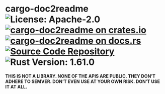 # cargo-doc2readme ![License: Apache-2.0](https://img.shields.io/badge/license-Apache--2.0-blue) [![cargo-doc2readme on crates.io](https://img.shields.io/crates/v/cargo-doc2readme)](https://crates.io/crates/cargo-doc2readme) [![cargo-doc2readme on docs.rs](https://docs.rs/cargo-doc2readme/badge.svg)](https://docs.rs/cargo-doc2readme) [![Source Code Repository](https://img.shields.io/badge/Code-On%20GitHub-blue?logo=GitHub)](https://github.com/msrd0/cargo-doc2readme) ![Rust Version: 1.61.0](https://img.shields.io/badge/rustc-1.61.0-orange.svg)

**THIS IS NOT A LIBRARY. NONE OF THE APIS ARE PUBLIC. THEY DON’T
ADHERE TO SEMVER. DON’T EVEN USE AT YOUR OWN RISK. DON’T USE IT
AT ALL.**
